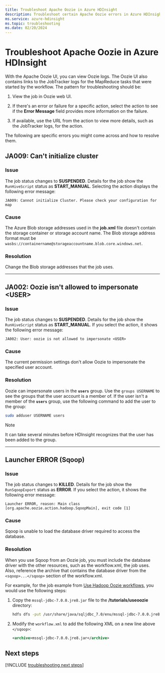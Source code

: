 ```yaml
---
title: Troubleshoot Apache Oozie in Azure HDInsight
description: Troubleshoot certain Apache Oozie errors in Azure HDInsight.
ms.service: azure-hdinsight
ms.topic: troubleshooting
ms.date: 02/20/2024
---
```


# Troubleshoot Apache Oozie in Azure HDInsight

With the Apache Oozie UI, you can view Oozie logs. The Oozie UI also contains links to the JobTracker logs for the MapReduce tasks that were started by the workflow. The pattern for troubleshooting should be:

1. View the job in Oozie web UI.

2. If there's an error or failure for a specific action, select the action to see if the **Error Message** field provides more information on the failure.

3. If available, use the URL from the action to view more details, such as the JobTracker logs, for the action.

The following are specific errors you might come across and how to resolve them.

## JA009: Can't initialize cluster

### Issue

The job status changes to **SUSPENDED**. Details for the job show the `RunHiveScript` status as **START_MANUAL**. Selecting the action displays the following error message:

```output
JA009: Cannot initialize Cluster. Please check your configuration for map
```

### Cause

The Azure Blob storage addresses used in the **job.xml** file doesn't contain the storage container or storage account name. The Blob storage address format must be `wasbs://containername@storageaccountname.blob.core.windows.net`.

### Resolution

Change the Blob storage addresses that the job uses.

---

## JA002: Oozie isn't allowed to impersonate &lt;USER&gt;

### Issue

The job status changes to **SUSPENDED**. Details for the job show the `RunHiveScript` status as **START_MANUAL**. If you select the action, it shows the following error message:

```output
JA002: User: oozie is not allowed to impersonate <USER>
```

### Cause

The current permission settings don't allow Oozie to impersonate the specified user account.

### Resolution

Oozie can impersonate users in the **`users`** group. Use the `groups USERNAME` to see the groups that the user account is a member of. If the user isn't a member of the **`users`** group, use the following command to add the user to the group:

```bash
sudo adduser USERNAME users
```

> [!NOTE]  
> It can take several minutes before HDInsight recognizes that the user has been added to the group.

---

## Launcher ERROR (Sqoop)

### Issue

The job status changes to **KILLED**. Details for the job show the `RunSqoopExport` status as **ERROR**. If you select the action, it shows the following error message:

```output
Launcher ERROR, reason: Main class [org.apache.oozie.action.hadoop.SqoopMain], exit code [1]
```

### Cause

Sqoop is unable to load the database driver required to access the database.

### Resolution

When you use Sqoop from an Oozie job, you must include the database driver with the other resources, such as the workflow.xml, the job uses. Also, reference the archive that contains the database driver from the `<sqoop>...</sqoop>` section of the workflow.xml.

For example, for the job example from [Use Hadoop Oozie workflows](hdinsight-use-oozie-linux-mac.md), you would use the following steps:

1. Copy the `mssql-jdbc-7.0.0.jre8.jar` file to the **/tutorials/useoozie** directory:

    ```bash
    hdfs dfs -put /usr/share/java/sqljdbc_7.0/enu/mssql-jdbc-7.0.0.jre8.jar /tutorials/useoozie/mssql-jdbc-7.0.0.jre8.jar
    ```

2. Modify the `workflow.xml` to add the following XML on a new line above `</sqoop>`:

    ```xml
    <archive>mssql-jdbc-7.0.0.jre8.jar</archive>
    ```

## Next steps

[!INCLUDE [troubleshooting next steps](includes/hdinsight-troubleshooting-next-steps.md)]
